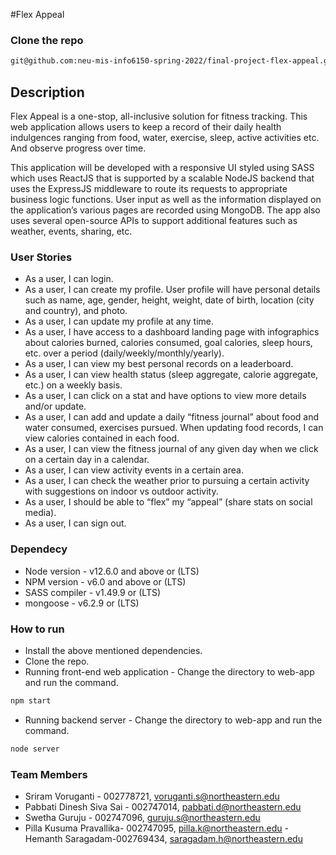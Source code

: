 #Flex Appeal

### Clone the repo
```bash
git@github.com:neu-mis-info6150-spring-2022/final-project-flex-appeal.git
```

## Description
Flex Appeal is a one-stop, all-inclusive solution for fitness tracking. This web application allows users to keep a record of their daily health indulgences ranging from food, water, exercise, sleep, active activities etc. And observe progress over time. 

This application will be developed with a responsive UI styled using SASS which uses ReactJS that is supported by a scalable NodeJS backend that uses the ExpressJS middleware to route its requests to appropriate business logic functions. User input as well as the information displayed on the application’s various pages are recorded using MongoDB. The app also uses several open-source APIs to support additional features such as weather, events, sharing, etc.

### User Stories
- As a user, I can login. 
- As a user, I can create my profile. User profile will have personal details such as name, age, gender, height, weight, date of birth, location (city and country), and photo. 
- As a user, I can update my profile at any time. 
- As a user, I have access to a dashboard landing page with infographics about calories burned, calories consumed, goal calories, sleep hours, etc. over a period (daily/weekly/monthly/yearly). 
- As a user, I can view my best personal records on a leaderboard. 
- As a user, I can view health status (sleep aggregate, calorie aggregate, etc.) on a weekly basis. 
- As a user, I can click on a stat and have options to view more details and/or update. 
- As a user, I can add and update a daily “fitness journal” about food and water consumed, exercises pursued. When updating food records, I can view calories contained in each food. 
- As a user, I can view the fitness journal of any given day when we click on a certain day in a calendar. 
- As a user, I can view activity events in a certain area.  
- As a user, I can check the weather prior to pursuing a certain activity with suggestions on indoor vs outdoor activity. 
- As a user, I should be able to “flex” my “appeal” (share stats on social media). 
- As a user, I can sign out. 

### Dependecy

- Node version - v12.6.0 and above or (LTS)
- NPM version - v6.0 and above or (LTS)
- SASS compiler - v1.49.9 or (LTS)
- mongoose - v6.2.9 or (LTS)

### How to run

- Install the above mentioned dependencies.
- Clone the repo.
- Running front-end web application - Change the directory to web-app and run the command. 
```bash 
npm start
```
- Running backend server -  Change the directory to web-app and run the command.
```bash 
node server
```

### Team Members
- Sriram Voruganti - 002778721, voruganti.s@northeastern.edu
- Pabbati Dinesh Siva Sai - 002747014, pabbati.d@northeastern.edu
- Swetha Guruju - 002747096, guruju.s@northeastern.edu
- Pilla Kusuma Pravallika- 002747095, pilla.k@northeastern.edu
-Hemanth Saragadam-002769434, saragadam.h@northeastern.edu
